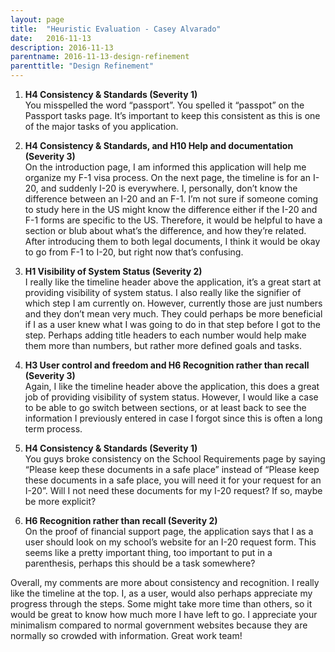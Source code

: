 ```yaml
---
layout: page
title:  "Heuristic Evaluation - Casey Alvarado"
date:   2016-11-13
description: 2016-11-13
parentname: 2016-11-13-design-refinement
parenttitle: "Design Refinement"
---
```


1.  **H4 Consistency & Standards (Severity 1)**<br>
    You misspelled the word “passport”. You spelled it “passpot” on the Passport tasks page. It’s important to keep this consistent as this is one of the major tasks of you application.

2.  **H4 Consistency & Standards, and H10 Help and documentation (Severity 3)**<br>
    On the introduction page, I am informed this application will help me organize my F-1 visa process. On the next page, the timeline is for an I-20, and suddenly I-20 is everywhere. I, personally, don’t know the difference between an I-20 and an F-1. I’m not sure if someone coming to study here in the US might know the difference either if the I-20 and F-1 forms are specific to the US. Therefore, it would be helpful to have a section or blub about what’s the difference, and how they’re related. After introducing them to both legal documents, I think it would be okay to go from F-1 to I-20, but right now that’s confusing.

3.  **H1 Visibility of System Status (Severity 2)**<br>
    I really like the timeline header above the application, it’s a great start at providing visibility of system status. I also really like the signifier of which step I am currently on. However, currently those are just numbers and they don’t mean very much. They could perhaps be more beneficial if I as a user knew what I was going to do in that step before I got to the step. Perhaps adding title headers to each number would help make them more than numbers, but rather more defined goals and tasks.

4.  **H3 User control and freedom and H6 Recognition rather than recall (Severity 3)**<br>
    Again, I like the timeline header above the application, this does a great job of providing visibility of system status. However, I would like a case to be able to go switch between sections, or at least back to see the information I previously entered in case I forgot since this is often a long term process.

5.  **H4 Consistency & Standards (Severity 1)**<br>
    You guys broke consistency on the School Requirements page by saying “Please keep these documents in a safe place” instead of “Please keep these documents in a safe place, you will need it for your request for an I-20”. Will I not need these documents for my I-20 request? If so, maybe be more explicit?

6. **H6 Recognition rather than recall (Severity 2)**<br>
    On the proof of financial support page, the application says that I as a user should look on my school’s website for an I-20 request form. This seems like a pretty important thing, too important to put in a parenthesis, perhaps this should be a task somewhere?

Overall, my comments are more about consistency and recognition. I really like the timeline at the top. I, as a user, would also perhaps appreciate my progress through the steps. Some might take more time than others, so it would be great to know how much more I have left to go. I appreciate your minimalism compared to normal government websites because they are normally so crowded with information. Great work team!
